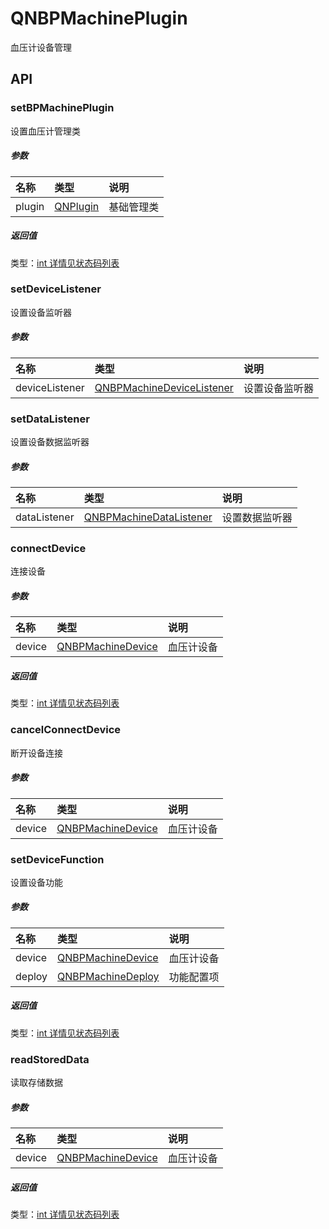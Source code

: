 # QNBPMachinePlugin

血压计设备管理

## API

### setBPMachinePlugin

设置血压计管理类

##### 参数

| 名称   | 类型                                | 说明       |
| :----- | :---------------------------------- | :--------- |
| plugin | [QNPlugin](../QNPlugin/QNPlugin.md) | 基础管理类 |

##### 返回值

类型：[int 详情见状态码列表](../Code.md#初始化相关)

### setDeviceListener

设置设备监听器

##### 参数

| 名称           | 类型                                                         | 说明           |
| :------------- | :----------------------------------------------------------- | :------------- |
| deviceListener | [QNBPMachineDeviceListener](./QNBPMachineDeviceListener.md) | 设置设备监听器 |

### setDataListener

设置设备数据监听器

##### 参数

| 名称         | 类型                                                         | 说明           |
| :----------- | :----------------------------------------------------------- | :------------- |
| dataListener | [QNBPMachineDataListener](./QNBPMachineDataListener.md) | 设置数据监听器 |

### connectDevice

连接设备

##### 参数

| 名称   | 类型                                              | 说明       |
| :----- | :------------------------------------------------ | :--------- |
| device | [QNBPMachineDevice](./QNBPMachineDevice.md) | 血压计设备 |

##### 返回值

类型：[int 详情见状态码列表](../Code.md#设备相关)

### cancelConnectDevice

断开设备连接

##### 参数

| 名称   | 类型                                              | 说明       |
| :----- | :------------------------------------------------ | :--------- |
| device | [QNBPMachineDevice](./QNBPMachineDevice.md) | 血压计设备 |

### setDeviceFunction

设置设备功能

##### 参数

| 名称   | 类型                                                          | 说明       |
| :----- | :----------------------------------------------------------- | :--------- |
| device | [QNBPMachineDevice](./QNBPMachineDevice.md)            | 血压计设备   |
| deploy | [QNBPMachineDeploy](./QNBPMachineDeploy.md)            | 功能配置项   |

##### 返回值

类型：[int 详情见状态码列表](../Code.md#设备相关)

### readStoredData

读取存储数据

##### 参数

| 名称   | 类型                                                          | 说明       |
| :----- | :----------------------------------------------------------- | :--------- |
| device | [QNBPMachineDevice](./QNBPMachineDevice.md)            | 血压计设备   |

##### 返回值

类型：[int 详情见状态码列表](../Code.md#设备相关)

